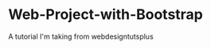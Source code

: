 Web-Project-with-Bootstrap
==========================

A tutorial I'm taking from webdesigntutsplus

